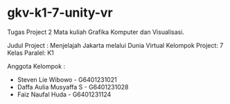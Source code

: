 # gkv-k1-7-unity-vr
Tugas Project 2 Mata kuliah Grafika Komputer dan Visualisasi. 


Judul Project : Menjelajah Jakarta melalui Dunia Virtual
Kelompok Project: 7
Kelas Paralel: K1

Anggota Kelompok : 
* Steven Lie Wibowo - G6401231021
* Daffa Aulia Musyaffa S - G6401231028
* Faiz Naufal Huda - G6401231124